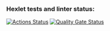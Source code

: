 ### Hexlet tests and linter status:

[![Actions Status](https://github.com/NastyaDemidova/fullstack-javascript-project-44/actions/workflows/hexlet-check.yml/badge.svg)](https://github.com/NastyaDemidova/fullstack-javascript-project-44/actions)
[![Quality Gate Status](https://sonarcloud.io/api/project_badges/measure?project=NastyaDemidova_fullstack-javascript-project-44&metric=alert_status)](https://sonarcloud.io/summary/new_code?id=NastyaDemidova_fullstack-javascript-project-44)
